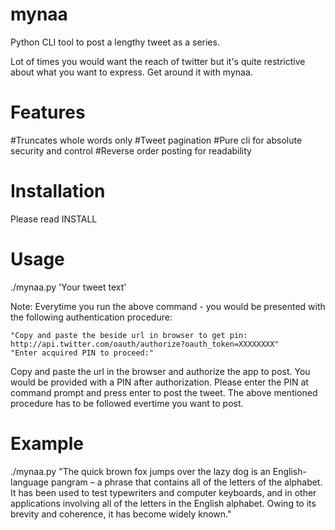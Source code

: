 mynaa
=====

Python CLI tool to post a lengthy tweet as a series. 

Lot of times you would want the reach of twitter but it's quite restrictive about what you want to express. Get around it with mynaa.

Features
========

#Truncates whole words only
#Tweet pagination
#Pure cli for absolute security and control
#Reverse order posting for readability

Installation
============

Please read INSTALL

Usage
=====

./mynaa.py 'Your tweet text'

Note: Everytime you run the above command - you would be presented with the following authentication procedure:

    "Copy and paste the beside url in browser to get pin: http://api.twitter.com/oauth/authorize?oauth_token=XXXXXXXX"
    "Enter acquired PIN to proceed:"

Copy and paste the url in the browser and authorize the app to post. You would be provided with a PIN after authorization. Please enter the PIN at command prompt and press enter to post the tweet. The above mentioned procedure has to be followed evertime you want to post.

Example
=======

./mynaa.py "The quick brown fox jumps over the lazy dog is an English-language pangram – a phrase that contains all of the letters of the alphabet. It has been used to test typewriters and computer keyboards, and in other applications involving all of the letters in the English alphabet. Owing to its brevity and coherence, it has become widely known."
